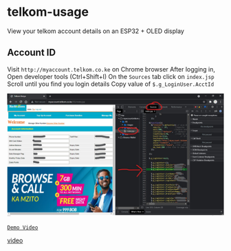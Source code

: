 # telkom-usage
 View your telkom account details on an ESP32 + OLED display
 
## Account ID
Visit `http://myaccount.telkom.co.ke` on Chrome browser
After logging in, Open developer tools (Ctrl+Shift+I)
On the `Sources` tab click on `index.jsp`
Scroll until you find you login details
Copy value of `$.g_LoginUser.AcctId`

![image](image.jpg?raw=true "image")


[`Demo Video`](https://www.linkedin.com/posts/fbiego_esp32-oled-telkom-activity-6865273096790654976-PsNW)

[video](https://www.linkedin.com/embed/feed/update/urn:li:ugcPost:6865272728723722242?compact=1)